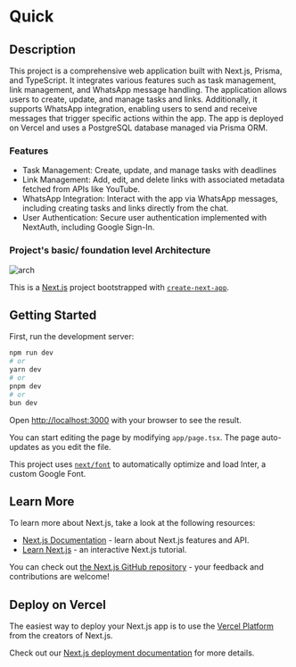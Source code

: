 # Quick

## Description

This project is a comprehensive web application built with Next.js, Prisma, and TypeScript. It integrates various features such as task management, link management, and WhatsApp message handling. The application allows users to create, update, and manage tasks and links. Additionally, it supports WhatsApp integration, enabling users to send and receive messages that trigger specific actions within the app. The app is deployed on Vercel and uses a PostgreSQL database managed via Prisma ORM.

### Features

- Task Management: Create, update, and manage tasks with deadlines
- Link Management: Add, edit, and delete links with associated metadata fetched from APIs like YouTube.
- WhatsApp Integration: Interact with the app via WhatsApp messages, including creating tasks and links directly from the chat.
- User Authentication: Secure user authentication implemented with NextAuth, including Google Sign-In.

### Project's basic/ foundation level Architecture

![arch](./assets/Screenshot%202024-08-27%20155317.png)

This is a [Next.js](https://nextjs.org/) project bootstrapped with [`create-next-app`](https://githubcom/vercel/next.js/tree/canary/packages/create-next-app).

## Getting Started

First, run the development server:

```bash
npm run dev
# or
yarn dev
# or
pnpm dev
# or
bun dev
```

Open [http://localhost:3000](http://localhost:3000) with your browser to see the result.

You can start editing the page by modifying `app/page.tsx`. The page auto-updates as you edit the file.

This project uses [`next/font`](https://nextjs.org/docs/basic-features/font-optimization) to automatically optimize and load Inter, a custom Google Font.

## Learn More

To learn more about Next.js, take a look at the following resources:

- [Next.js Documentation](https://nextjs.org/docs) - learn about Next.js features and API.
- [Learn Next.js](https://nextjs.org/learn) - an interactive Next.js tutorial.

You can check out [the Next.js GitHub repository](https://github.com/vercel/next.js/) - your feedback and contributions are welcome!

## Deploy on Vercel

The easiest way to deploy your Next.js app is to use the [Vercel Platform](https://vercel.com/new?utm_medium=default-template&filter=next.js&utm_source=create-next-app&utm_campaign=create-next-app-readme) from the creators of Next.js.

Check out our [Next.js deployment documentation](https://nextjs.org/docs/deployment) for more details.
